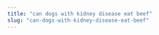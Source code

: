 ```yaml
---
title: "can dogs with kidney disease eat beef"
slug: "can-dogs-with-kidney-disease-eat-beef"
---
```


